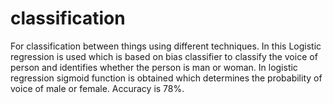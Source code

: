 # classification
For classification between things using different techniques.
In this Logistic regression is used which is based on bias classifier to classify the voice of person and identifies whether the person is man or woman.
In logistic regression sigmoid function is obtained which determines the probability of voice of male or female.
Accuracy is 78%.

